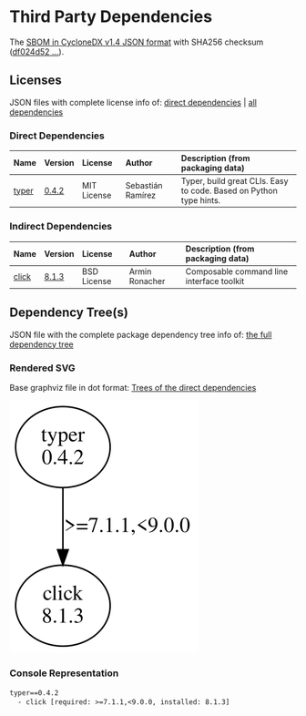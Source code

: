 # Third Party Dependencies

<!--[[[fill sbom_sha256()]]]-->
The [SBOM in CycloneDX v1.4 JSON format](https://github.com/sthagen/pilli/blob/default/sbom.json) with SHA256 checksum ([df024d52 ...](https://raw.githubusercontent.com/sthagen/pilli/default/sbom.json.sha256 "sha256:df024d52a44860be6687a63335abb924c4708e3d54176057acf2c0302a839f28")).
<!--[[[end]]] (checksum: 9c33f17a381f41cc2d1d1c9a5d198e8f)-->
## Licenses 

JSON files with complete license info of: [direct dependencies](direct-dependency-licenses.json) | [all dependencies](all-dependency-licenses.json)

### Direct Dependencies

<!--[[[fill direct_dependencies_table()]]]-->
| Name                                       | Version                                        | License     | Author            | Description (from packaging data)                                  |
|:-------------------------------------------|:-----------------------------------------------|:------------|:------------------|:-------------------------------------------------------------------|
| [typer](https://github.com/tiangolo/typer) | [0.4.2](https://pypi.org/project/typer/0.4.2/) | MIT License | Sebastián Ramírez | Typer, build great CLIs. Easy to code. Based on Python type hints. |
<!--[[[end]]] (checksum: 5ac75a28e0476b9a0208aa71188fb159)-->

### Indirect Dependencies

<!--[[[fill indirect_dependencies_table()]]]-->
| Name                                          | Version                                        | License     | Author         | Description (from packaging data)         |
|:----------------------------------------------|:-----------------------------------------------|:------------|:---------------|:------------------------------------------|
| [click](https://palletsprojects.com/p/click/) | [8.1.3](https://pypi.org/project/click/8.1.3/) | BSD License | Armin Ronacher | Composable command line interface toolkit |
<!--[[[end]]] (checksum: dc3a866a7aa3332404bde3da87727cb9)-->

## Dependency Tree(s)

JSON file with the complete package dependency tree info of: [the full dependency tree](package-dependency-tree.json)

### Rendered SVG

Base graphviz file in dot format: [Trees of the direct dependencies](package-dependency-tree.dot.txt)

<img src="./package-dependency-tree.svg" alt="Trees of the direct dependencies" title="Trees of the direct dependencies"/>

### Console Representation

<!--[[[fill dependency_tree_console_text()]]]-->
````console
typer==0.4.2
  - click [required: >=7.1.1,<9.0.0, installed: 8.1.3]
````
<!--[[[end]]] (checksum: 8d01c79cc883a6902d63bfd83f452885)-->
